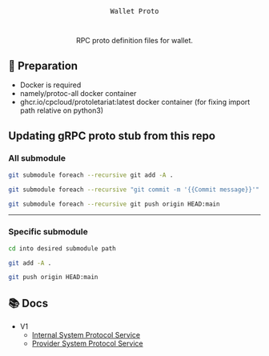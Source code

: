 <pre style="font-size: 1.4vw;">
<p align="center">
Wallet Proto
</p>
</pre>
<p align="center">
RPC proto definition files for wallet.
</p>

## 🧤 Preparation

- Docker is required
- namely/protoc-all docker container
- ghcr.io/cpcloud/protoletariat:latest docker container (for fixing import path relative on python3)

## Updating gRPC proto stub from this repo

### All submodule

```bash
git submodule foreach --recursive git add -A .
```

```bash
git submodule foreach --recursive "git commit -m '{{Commit message}}'"
```

```bash
git submodule foreach --recursive git push origin HEAD:main
```

---

### Specific submodule

```bash
cd into desired submodule path
```

```bash
git add -A .
```

```bash
git push origin HEAD:main
```

## 📚 Docs

- V1
  - [Internal System Protocol Service](docs/v1/insys_docs.md)
  - [Provider System Protocol Service](docs/v1/provsys_docs.md)
